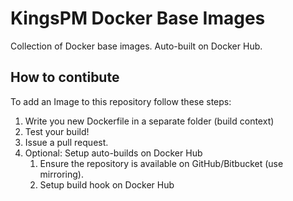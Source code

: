# KingsPM Docker Base Images

Collection of Docker base images. Auto-built on Docker Hub.

## How to contibute
To add an Image to this repository follow these steps:

1. Write you new Dockerfile in a separate folder (build context)
2. Test your build!
3. Issue a pull request.
4. Optional: Setup auto-builds on Docker Hub
	1. Ensure the repository is available on GitHub/Bitbucket (use mirroring).
	2. Setup build hook on Docker Hub

